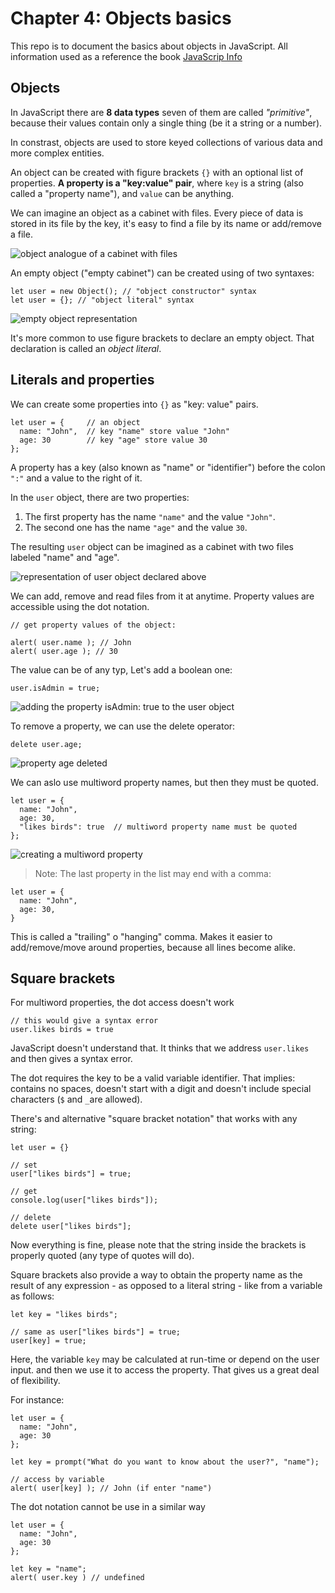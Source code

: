 # Chapter 4: Objects basics

This repo is to document the basics about objects in JavaScript. All information used as a reference the book [JavaScrip Info](http://javascript.info)

## Objects

In JavaScript there are **8 data types** seven of them are called _"primitive"_, because their values contain only a single thing (be it a string or a number).

In constrast, objects are used to store keyed collections of various data and more complex entities.

An object can be created with figure brackets `{}` with an optional list of properties. **A property is a "key:value" pair**, where `key` is a string (also called a "property name"), and `value` can be anything.

We can imagine an object as a cabinet with files. Every piece of data is stored in its file by the key, it's easy to find a file by its name or add/remove a file.

![object analogue of a cabinet with files](./assets/img/figure1.png)

An empty object ("empty cabinet") can be created using of two syntaxes:

```
let user = new Object(); // "object constructor" syntax
let user = {}; // "object literal" syntax
```

![empty object representation](./assets/img/figure2.png)

It's more common to use figure brackets to declare an empty object. That declaration is called an _object literal_.

## Literals and properties

We can create some properties into `{}` as "key: value" pairs.

```
let user = {     // an object
  name: "John",  // key "name" store value "John"
  age: 30        // key "age" store value 30
};
```

A property has a key (also known as "name" or "identifier") before the colon `":"` and a value to the right of it.

In the `user` object, there are two properties:

1. The first property has the name `"name"` and the value `"John"`.
2. The second one has the name `"age"` and the value `30`.

The resulting `user` object can be imagined as a cabinet with two files labeled "name" and "age".

![representation of user object declared above](./assets/img/figure3.png)

We can add, remove and read files from it at anytime. Property values are accessible using the dot notation.

```
// get property values of the object:

alert( user.name ); // John
alert( user.age ); // 30
```

The value can be of any typ, Let's add a boolean one:

```
user.isAdmin = true;
```

![adding the property isAdmin: true to the user object](./assets/img/figure4.png)

To remove a property, we can use the delete operator:

```
delete user.age;
```

![property age deleted](./assets/img/figure5.png)

We can aslo use multiword property names, but then they must be quoted.

```
let user = {
  name: "John",
  age: 30,
  "likes birds": true  // multiword property name must be quoted
};
```

![creating a multiword property](./assets/img/figure6.png)

> Note: The last property in the list may end with a comma:

```
let user = {
  name: "John",
  age: 30,
}
```

This is called a "trailing" o "hanging" comma. Makes it easier to add/remove/move around properties, because all lines become alike.

## Square brackets

For multiword properties, the dot access doesn't work 

```
// this would give a syntax error
user.likes birds = true
```

JavaScript doesn't understand that. It thinks that we address `user.likes` and then gives a syntax error.

The dot requires the key to be a valid variable identifier. That implies: contains no spaces, doesn't start with a digit and doesn't include special characters (`$` and `_`are allowed).

There's and alternative "square bracket notation" that works with any string:

```
let user = {}

// set
user["likes birds"] = true;

// get
console.log(user["likes birds"]);

// delete
delete user["likes birds"];
```

Now everything is fine, please note that the string inside the brackets is properly quoted (any type of quotes will do).

Square brackets also provide a way to obtain the property name as the result of any expression - as opposed to a literal string - like from a variable as follows:

```
let key = "likes birds";

// same as user["likes birds"] = true;
user[key] = true;
```

Here, the variable `key` may be calculated at run-time or depend on the user input. and then we use it to access the property. That gives us a great deal of flexibility.

For instance:

```
let user = {
  name: "John",
  age: 30
};

let key = prompt("What do you want to know about the user?", "name");

// access by variable
alert( user[key] ); // John (if enter "name")
```

The dot notation cannot be use in a similar way

```
let user = {
  name: "John",
  age: 30
};

let key = "name";
alert( user.key ) // undefined
```